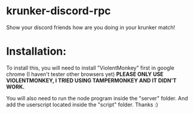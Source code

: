# krunker-discord-rpc
Show your discord friends how are you doing in your krunker match!

# Installation:
To install this, you will need to install "ViolentMonkey" first in google chrome (I haven't tester other browsers yet)
**PLEASE ONLY USE VIOLENTMONKEY, I TRIED USING TAMPERMONKEY AND IT DIDN'T WORK.**

You will also need to run the node program inside the "server" folder. And add the userscript located inside the "script" folder. Thanks :)
